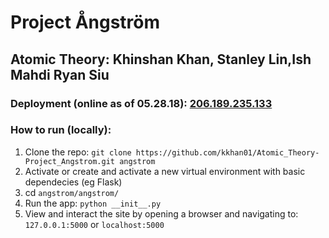 # Project Ångström

## Atomic Theory: Khinshan Khan, Stanley Lin,Ish Mahdi Ryan Siu

### Deployment (online as of 05.28.18): [206.189.235.133](http://206.189.235.133/)

### How to run (locally):
1. Clone the repo: `git clone https://github.com/kkhan01/Atomic_Theory-Project_Angstrom.git angstrom`
2. Activate or create and activate a new virtual environment with basic dependecies (eg Flask)
3. cd `angstrom/angstrom/`
4. Run the app: `python __init__.py`
5. View and interact the site by opening a browser and navigating to: `127.0.0.1:5000` or `localhost:5000`

